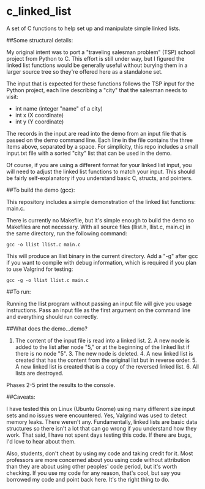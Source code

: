 # c_linked_list
A set of C functions to help set up and manipulate simple linked lists.

##Some structural details:

My original intent was to port a "traveling salesman problem" (TSP) school
project from Python to C. This effort is still under way, but I figured
the linked list functions would be generally useful without burying them
in a larger source tree so they're offered here as a standalone set.

The input that is expected for these functions follows the TSP input for
the Python project, each line describing a "city" that the salesman needs
to visit:

- int name (integer "name" of a city)
- int x    (X coordinate)
- int y    (Y coordinate)

The records in the input are read into the demo from an input file that is
passed on the demo command line. Each line in the file contains the three
items above, separated by a space. For simplicity, this repo includes a
small input.txt file with a sorted "city" list that can be used in the
demo.

Of course, if you are using a different format for your linked list input,
you will need to adjust the linked list functions to match your input.
This should be fairly self-explanatory if you understand basic C, structs,
and pointers.

##To build the demo (gcc):

This repository includes a simple demonstration of the linked list
functions: main.c. 

There is currently no Makefile, but it's simple enough to build the demo
so Makefiles are not necessary. With all source files (llist.h, llist.c,
main.c) in the same directory, run the following command:

``` gcc -o llist llist.c main.c ```

This will produce an llist binary in the current directory. Add a "-g"
after gcc if you want to compile with debug information, which is required
if you plan to use Valgrind for testing:

``` gcc -g -o llist llist.c main.c ```

##To run:

Running the llist program without passing an input file will give you
usage instructions. Pass an input file as the first argument on the
command line and everything should run correctly.

##What does the demo...demo?

1. The content of the input file is read into a linked list.  2. A new
node is added to the list after node "5," or at the beginning of the
linked list if there is no node "5".  3. The new node is deleted.  4. A
new linked list is created that has the content from the original list but
in reverse order.  5. A new linked list is created that is a copy of the
reversed linked list.  6. All lists are destroyed.

Phases 2-5 print the results to the console.

##Caveats:

I have tested this on Linux (Ubuntu Gnome) using many different size input
sets and no issues were encountered. Yes, Valgrind was used to detect
memory leaks. There weren't any. Fundamentally, linked lists are basic
data structures so there isn't a lot that can go wrong if you understand
how they work. That said, I have not spent days testing this code. If
there are bugs, I'd love to hear about them.

Also, students, don't cheat by using my code and taking credit for it.
Most professors are more concerned about you using code without
attribution than they are about using other peoples' code period, but it's
worth checking. If you use my code for any reason, that's cool, but say
you borrowed my code and point back here. It's the right thing to do.
